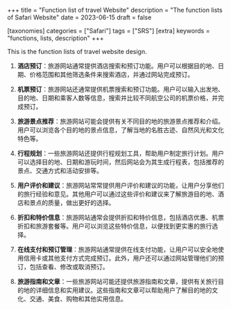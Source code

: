 +++
title = "Function list of travel Website"
description = "The function lists of Safari Website"
date = 2023-06-15
draft = false

[taxonomies]
categories = ["Safari"]
tags = ["SRS"]
[extra]
keywords = "functions, lists, description"
+++

This is the function lists of travel website design.

<!-- more -->

1. **酒店预订**：旅游网站通常提供酒店搜索和预订功能。用户可以根据目的地、日期、价格范围和其他筛选条件来搜索酒店，并通过网站完成预订。

2. **机票预订**：旅游网站还通常提供机票搜索和预订功能。用户可以输入出发地、目的地、日期和乘客人数等信息，搜索并比较不同航空公司的机票价格，并完成预订。

3. **旅游景点推荐**：旅游网站可能会提供有关不同目的地的旅游景点推荐和介绍。用户可以浏览各个目的地的景点信息，了解当地的名胜古迹、自然风光和文化特色等。

4. **行程规划**：一些旅游网站还提供行程规划工具，帮助用户制定旅行计划。用户可以选择目的地、日期和游玩时间，然后网站会为其生成行程表，包括推荐的景点、交通方式和活动安排等。

5. **用户评价和建议**：旅游网站常常提供用户评价和建议的功能，让用户分享他们的旅行经验和意见。其他用户可以通过这些评价和建议来了解旅游目的地、酒店和景点的质量，做出更好的选择。

6. **折扣和特价信息**：旅游网站通常会提供折扣和特价信息，包括酒店优惠、机票折扣和旅游套餐等。用户可以浏览这些特价信息，以便找到更实惠的旅行选择。

7. **在线支付和预订管理**：旅游网站通常提供在线支付功能，让用户可以安全地使用信用卡或其他支付方式完成预订。此外，用户还可以通过网站管理他们的预订，包括查看、修改或取消预订。

8. **旅游指南和文章**：一些旅游网站可能还提供旅游指南和文章，提供有关旅行目的地的详细信息和实用建议。这些指南和文章可以帮助用户了解目的地的文化、交通、美食、购物和其他实用信息。

